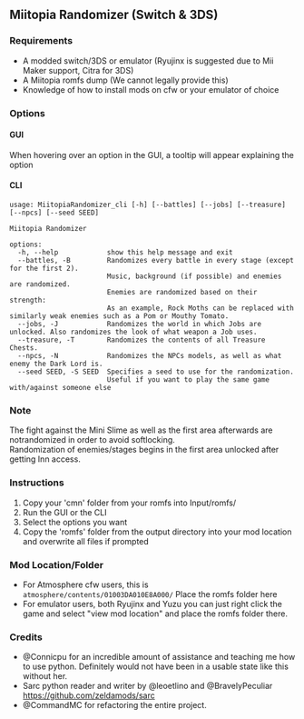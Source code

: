 ## Miitopia Randomizer (Switch & 3DS)


### Requirements
- A modded switch/3DS or emulator (Ryujinx is suggested due to Mii Maker support, Citra for 3DS)
- A Miitopia romfs dump (We cannot legally provide this)
- Knowledge of how to install mods on cfw or your emulator of choice


### Options

#### GUI
When hovering over an option in the GUI, a tooltip will appear explaining the option

#### CLI
```
usage: MiitopiaRandomizer_cli [-h] [--battles] [--jobs] [--treasure] [--npcs] [--seed SEED]

Miitopia Randomizer

options:
  -h, --help            show this help message and exit
  --battles, -B         Randomizes every battle in every stage (except for the first 2).
                        Music, background (if possible) and enemies are randomized.
                        Enemies are randomized based on their strength: 
                        As an example, Rock Moths can be replaced with similarly weak enemies such as a Pom or Mouthy Tomato.
  --jobs, -J            Randomizes the world in which Jobs are unlocked. Also randomizes the look of what weapon a Job uses.
  --treasure, -T        Randomizes the contents of all Treasure Chests.
  --npcs, -N            Randomizes the NPCs models, as well as what enemy the Dark Lord is.
  --seed SEED, -S SEED  Specifies a seed to use for the randomization.
                        Useful if you want to play the same game with/against someone else
```


### Note
The fight against the Mini Slime as well as the first area afterwards are notrandomized in order to avoid softlocking.  
Randomization of enemies/stages begins in the first area unlocked after getting Inn access.


### Instructions
1. Copy your 'cmn' folder from your romfs into Input/romfs/
2. Run the GUI or the CLI
3. Select the options you want
4. Copy the 'romfs' folder from the output directory into your mod location and overwrite all files if prompted


### Mod Location/Folder
- For Atmosphere cfw users, this is `atmosphere/contents/01003DA010E8A000/` Place the romfs folder here
- For emulator users, both Ryujinx and Yuzu you can just right click the game and select "view mod location" and place the romfs folder there.


### Credits
- @Connicpu for an incredible amount of assistance and teaching me how to use python. Definitely would not have been in a usable state like this without her.
- Sarc python reader and writer by @leoetlino and @BravelyPeculiar https://github.com/zeldamods/sarc
- @CommandMC for refactoring the entire project.
